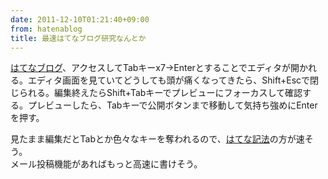 ```yaml
---
date: 2011-12-10T01:21:40+09:00
from: hatenablog
title: 最速はてなブログ研究なんとか
---
```


<p><a class="keyword" href="http://d.hatena.ne.jp/keyword/%A4%CF%A4%C6%A4%CA%A5%D6%A5%ED%A5%B0">はてなブログ</a>、アクセスしてTabキーx7→Enterとすることでエディタが開かれる。エディタ画面を見ていてどうしても頭が痛くなってきたら、Shift+Escで閉じられる。編集終えたらShift+Tabキーでプレビューにフォーカスして確認する。プレビューしたら、Tabキーで公開ボタンまで移動して気持ち強めにEnterを押す。</p><p>見たまま編集だとTabとか色々なキーを奪われるので、<a class="keyword" href="http://d.hatena.ne.jp/keyword/%A4%CF%A4%C6%A4%CA%B5%AD%CB%A1">はてな記法</a>の方が速そう。<br />
メール投稿機能があればもっと高速に書けそう。</p>

